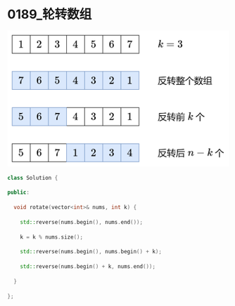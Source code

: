 # 0189_轮转数组
![反转](../Image/reserve.png)
```Cpp
class Solution {

public:

  void rotate(vector<int>& nums, int k) {

	std::reverse(nums.begin(), nums.end());

	k = k % nums.size();

	std::reverse(nums.begin(), nums.begin() + k);

	std::reverse(nums.begin() + k, nums.end());

  }

};
```
